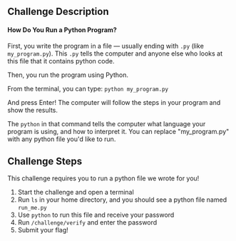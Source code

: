 ## Challenge Description
#### How Do You Run a Python Program?
First, you write the program in a file — usually ending with `.py` (like `my_program.py`). This `.py` tells the computer and anyone else who looks at this file that it contains python code.

Then, you run the program using Python.

From the terminal, you can type: 
```python my_program.py```


And press Enter! The computer will follow the steps in your program and show the results.

The `python` in that command tells the computer what language your program is using, and how to interpret it.
You can replace "my_program.py" with any python file you'd like to run. 

## Challenge Steps
This challenge requires you to run a python file we wrote for you!

1. Start the challenge and open a terminal
2. Run `ls` in your home directory, and you should see a python file named `run_me.py`
3. Use `python` to run this file and receive your password
4. Run `/challenge/verify` and enter the password
5. Submit your flag! 
